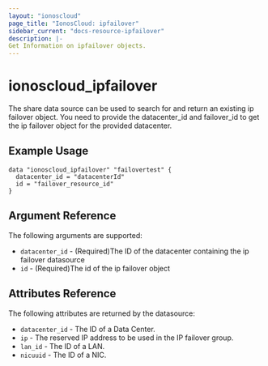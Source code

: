 ```yaml
---
layout: "ionoscloud"
page_title: "IonosCloud: ipfailover"
sidebar_current: "docs-resource-ipfailover"
description: |-
Get Information on ipfailover objects.
---
```


# ionoscloud\_ipfailover

The share data source can be used to search for and return an existing ip failover object.
You need to provide the datacenter_id and failover_id to get the ip failover object for the provided datacenter.


## Example Usage

```hcl
data "ionoscloud_ipfailover" "failovertest" {
  datacenter_id = "datacenterId"
  id = "failover_resource_id"
}
```

## Argument Reference

The following arguments are supported:

* `datacenter_id` - (Required)The ID of the datacenter containing the ip failover datasource
* `id` - (Required)The id of the ip failover object


## Attributes Reference

The following attributes are returned by the datasource:

* `datacenter_id` - The ID of a Data Center.
* `ip` - The reserved IP address to be used in the IP failover group.
* `lan_id` - The ID of a LAN.
* `nicuuid` - The ID of a NIC.
